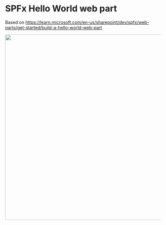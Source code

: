 # SPFx Hello World web part

Based on https://learn.microsoft.com/en-us/sharepoint/dev/spfx/web-parts/get-started/build-a-hello-world-web-part

<img src="https://user-images.githubusercontent.com/8256455/229311424-1dd41439-eda3-4c3f-b75d-bac99dc302bc.jpg" width="600" />
